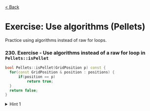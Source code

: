 [< Back](../README.md)

# Exercise: Use algorithms (Pellets)

Practice using algorithms instead of raw for loops.

### 230. Exercise - Use algorithms instead of a raw for loop in `Pellets::isPellet`

```cpp
bool Pellets::isPellet(GridPosition p) const {
  for(const GridPosition & position : positions) {
      if(position == p)
          return true;
  }
  return false;
}
```

<details>
   <summary>Hint 1</summary>

Look into [std::all_of, std::any_of, std::none_of](https://en.cppreference.com/w/cpp/algorithm/all_any_none_of).

</details>
